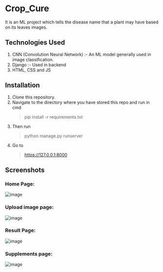 # Crop_Cure
It is an ML project which tells the disease name that a plant may have based on its leaves images.
## Technologies Used 
  1. CNN (Convolution Neural Network) :- An ML model generally used in image classification.
  2. Django :- Used in backend
  3. HTML, CSS and JS 
     
## Installation
  1. Clone this repository.
  2. Navigate to the directory where you have stored this repo and run in cmd
     >pip install -r requirements.txt
  3. Then run
     >python manage.py runserver
  4. Go to
     >https://127.0.0.1:8000

## Screenshots
### Home Page:
![image](https://github.com/Govind-Dwivedi/Crop_Cure/assets/95977176/75bf8af9-487e-44c5-b748-333d47e8365d)

### Upload image page:
![image](https://github.com/Govind-Dwivedi/Crop_Cure/assets/95977176/cc5f85fe-7838-4d16-903c-d1653e5c2970)

### Result Page:
![image](https://github.com/Govind-Dwivedi/Crop_Cure/assets/95977176/03154b19-b050-40e5-a69e-99a48eb7d706)

### Supplements page:
![image](https://github.com/Govind-Dwivedi/Crop_Cure/assets/95977176/5e29619d-0f74-462f-bcc3-1628548b0079)

